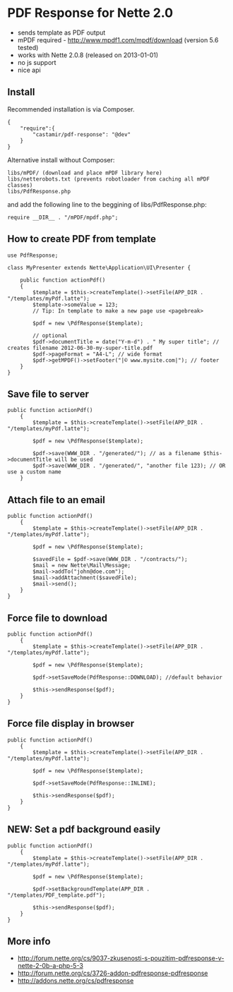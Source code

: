 PDF Response for Nette 2.0
===

- sends template as PDF output
- mPDF required - http://www.mpdf1.com/mpdf/download (version 5.6 tested)
- works with Nette 2.0.8 (released on 2013-01-01)
- no js support
- nice api

Install
---
Recommended installation is via Composer.

    {
        "require":{
            "castamir/pdf-response": "@dev"
        }
    }


Alternative install without Composer:

	libs/mPDF/ (download and place mPDF library here)
	libs/netterobots.txt (prevents robotloader from caching all mPDF classes)
	libs/PdfResponse.php
	
and add the following line to the beggining of libs/PdfResponse.php:

    require __DIR__ . "/mPDF/mpdf.php";


How to create PDF from template
---

	use PdfResponse;

	class MyPresenter extends Nette\Application\UI\Presenter {

        public function actionPdf()
        {
            $template = $this->createTemplate()->setFile(APP_DIR . "/templates/myPdf.latte");
            $template->someValue = 123;
            // Tip: In template to make a new page use <pagebreak>

            $pdf = new \PdfResponse($template);

            // optional
            $pdf->documentTitle = date("Y-m-d") . " My super title"; // creates filename 2012-06-30-my-super-title.pdf
            $pdf->pageFormat = "A4-L"; // wide format
            $pdf->getMPDF()->setFooter("|© www.mysite.com|"); // footer
        }
    }

Save file to server
---

    public function actionPdf()
        {
            $template = $this->createTemplate()->setFile(APP_DIR . "/templates/myPdf.latte");

            $pdf = new \PdfResponse($template);

            $pdf->save(WWW_DIR . "/generated/"); // as a filename $this->documentTitle will be used
            $pdf->save(WWW_DIR . "/generated/", "another file 123); // OR use a custom name
        }


Attach file to an email
---

    public function actionPdf()
        {
            $template = $this->createTemplate()->setFile(APP_DIR . "/templates/myPdf.latte");

            $pdf = new \PdfResponse($template);

            $savedFile = $pdf->save(WWW_DIR . "/contracts/");
            $mail = new Nette\Mail\Message;
            $mail->addTo("john@doe.com");
            $mail->addAttachment($savedFile);
            $mail->send();
        }
    }
    

Force file to download
---

    public function actionPdf()
        {
            $template = $this->createTemplate()->setFile(APP_DIR . "/templates/myPdf.latte");
            
            $pdf = new \PdfResponse($template);
            
            $pdf->setSaveMode(PdfResponse::DOWNLOAD); //default behavior
            
            $this->sendResponse($pdf);
        }
    }
    

Force file display in browser
---

    public function actionPdf()
        {
            $template = $this->createTemplate()->setFile(APP_DIR . "/templates/myPdf.latte");
            
            $pdf = new \PdfResponse($template);
            
            $pdf->setSaveMode(PdfResponse::INLINE);
            
            $this->sendResponse($pdf);
        }
    }
    

NEW: Set a pdf background easily
---

    public function actionPdf()
        {
            $template = $this->createTemplate()->setFile(APP_DIR . "/templates/myPdf.latte");
            
            $pdf = new \PdfResponse($template);

            $pdf->setBackgroundTemplate(APP_DIR . "/templates/PDF_template.pdf");

            $this->sendResponse($pdf);
        }
    }

More info
---

- http://forum.nette.org/cs/9037-zkusenosti-s-pouzitim-pdfresponse-v-nette-2-0b-a-php-5-3
- http://forum.nette.org/cs/3726-addon-pdfresponse-pdfresponse
- http://addons.nette.org/cs/pdfresponse
